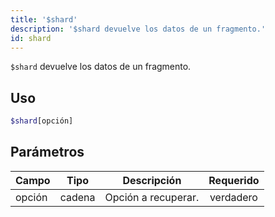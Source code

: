 ```yaml
---
title: '$shard'
description: '$shard devuelve los datos de un fragmento.'
id: shard
---
```


`$shard` devuelve los datos de un fragmento.

## Uso

```php
$shard[opción]
```

## Parámetros

| Campo  | Tipo   | Descripción         | Requerido |
| ------ | ------ | ------------------- |:---------:|
| opción | cadena | Opción a recuperar. | verdadero |